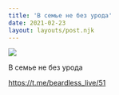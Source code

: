 ```yaml
---
title: 'В семье не без урода'
date: 2021-02-23
layout: layouts/post.njk
---
```


![](https://i.ibb.co/Zd6MKFJ/image.png)

В семье не без урода

https://t.me/beardless_live/51

